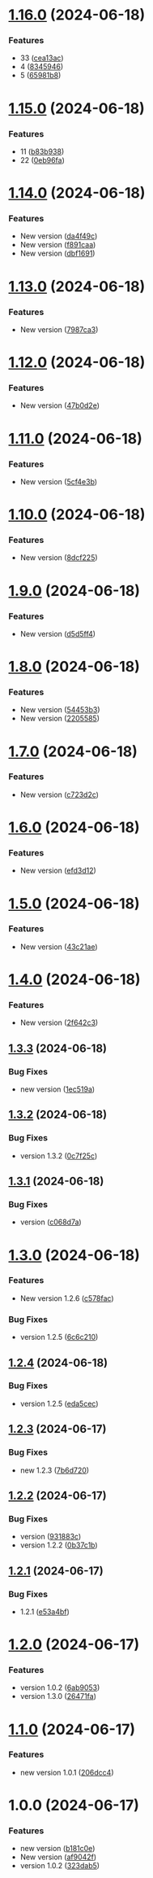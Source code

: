 # [1.16.0](https://github.com/nelson-tests/test-python-api/compare/v1.15.0...v1.16.0) (2024-06-18)


### Features

* 33 ([cea13ac](https://github.com/nelson-tests/test-python-api/commit/cea13accf470dee8afef4a9a40c05987dedf0e01))
* 4 ([8345946](https://github.com/nelson-tests/test-python-api/commit/83459462328c37f5a74845185364478221a79689))
* 5 ([65981b8](https://github.com/nelson-tests/test-python-api/commit/65981b8ed41c1717d4ac4c20760033b08dc7924b))

# [1.15.0](https://github.com/nelson-tests/test-python-api/compare/v1.14.0...v1.15.0) (2024-06-18)


### Features

* 11 ([b83b938](https://github.com/nelson-tests/test-python-api/commit/b83b938a2e1b7065673cf7e0682151267f6935e7))
* 22 ([0eb96fa](https://github.com/nelson-tests/test-python-api/commit/0eb96faa1cb2c0f608c8b3b1757cd2cb6e6cab38))

# [1.14.0](https://github.com/nelson-tests/test-python-api/compare/v1.13.0...v1.14.0) (2024-06-18)


### Features

* New version ([da4f49c](https://github.com/nelson-tests/test-python-api/commit/da4f49c9c427ab7a01ef45d4c893906a16a3b436))
* New version ([f891caa](https://github.com/nelson-tests/test-python-api/commit/f891caaa30afc6351c52c0c0f7100661b4464be9))
* New version ([dbf1691](https://github.com/nelson-tests/test-python-api/commit/dbf169125a241e773138181e1843bb70298db75e))

# [1.13.0](https://github.com/nelson-tests/test-python-api/compare/v1.12.0...v1.13.0) (2024-06-18)


### Features

* New version ([7987ca3](https://github.com/nelson-tests/test-python-api/commit/7987ca36929a7c1254cd6d90f604ee77fd95ae18))

# [1.12.0](https://github.com/nelson-tests/test-python-api/compare/v1.11.0...v1.12.0) (2024-06-18)


### Features

* New version ([47b0d2e](https://github.com/nelson-tests/test-python-api/commit/47b0d2e0c0a473f3dbe348cc8d50c681465cd64c))

# [1.11.0](https://github.com/nelson-tests/test-python-api/compare/v1.10.0...v1.11.0) (2024-06-18)


### Features

* New version ([5cf4e3b](https://github.com/nelson-tests/test-python-api/commit/5cf4e3b5fad61ea045765df84b035349bdc7394e))

# [1.10.0](https://github.com/nelson-tests/test-python-api/compare/v1.9.0...v1.10.0) (2024-06-18)


### Features

* New version ([8dcf225](https://github.com/nelson-tests/test-python-api/commit/8dcf225cd993b8326acd6eefa2d1cc1e52295bd9))

# [1.9.0](https://github.com/nelson-tests/test-python-api/compare/v1.8.0...v1.9.0) (2024-06-18)


### Features

* New version ([d5d5ff4](https://github.com/nelson-tests/test-python-api/commit/d5d5ff4b91d03de2a77d19f95738f5c4a01718e3))

# [1.8.0](https://github.com/nelson-tests/test-python-api/compare/v1.7.0...v1.8.0) (2024-06-18)


### Features

* New version ([54453b3](https://github.com/nelson-tests/test-python-api/commit/54453b3a3f32b62285638a657ab9d6cb198dec46))
* New version ([2205585](https://github.com/nelson-tests/test-python-api/commit/2205585058e602331e36cd666ea1d838bed72086))

# [1.7.0](https://github.com/nelson-tests/test-python-api/compare/v1.6.0...v1.7.0) (2024-06-18)


### Features

* New version ([c723d2c](https://github.com/nelson-tests/test-python-api/commit/c723d2cdae81875f6c0545b14d0b79a666a87cc8))

# [1.6.0](https://github.com/nelson-tests/test-python-api/compare/v1.5.0...v1.6.0) (2024-06-18)


### Features

* New version ([efd3d12](https://github.com/nelson-tests/test-python-api/commit/efd3d12d2bebf36d1707130a116c0e0de55dd2d1))

# [1.5.0](https://github.com/nelson-tests/test-python-api/compare/v1.4.0...v1.5.0) (2024-06-18)


### Features

* New version ([43c21ae](https://github.com/nelson-tests/test-python-api/commit/43c21ae4a778ced2fc627d1e40c76dcf64b81a73))

# [1.4.0](https://github.com/nelson-tests/test-python-api/compare/v1.3.3...v1.4.0) (2024-06-18)


### Features

* New version ([2f642c3](https://github.com/nelson-tests/test-python-api/commit/2f642c373f3f8a149fc4720485a249ff5c3097b8))

## [1.3.3](https://github.com/nelson-tests/test-python-api/compare/v1.3.2...v1.3.3) (2024-06-18)


### Bug Fixes

* new version ([1ec519a](https://github.com/nelson-tests/test-python-api/commit/1ec519aee5c0fd4d7a54d8155fffe7fc3022822d))

## [1.3.2](https://github.com/nelson-tests/test-python-api/compare/v1.3.1...v1.3.2) (2024-06-18)


### Bug Fixes

* version 1.3.2 ([0c7f25c](https://github.com/nelson-tests/test-python-api/commit/0c7f25cdfd74a11ca67621e011b9cea5b2fd8caa))

## [1.3.1](https://github.com/nelson-tests/test-python-api/compare/v1.3.0...v1.3.1) (2024-06-18)


### Bug Fixes

* version ([c068d7a](https://github.com/nelson-tests/test-python-api/commit/c068d7a3fc2ce44a7381024ba44ad5de9a7c7615))

# [1.3.0](https://github.com/nelson-tests/test-python-api/compare/v1.2.5...v1.3.0) (2024-06-18)


### Features

* New version 1.2.6 ([c578fac](https://github.com/nelson-tests/test-python-api/commit/c578fac692e2585240cb00f7b9e70f55a11a67a8))

### Bug Fixes

* version 1.2.5 ([6c6c210](https://github.com/nelson-tests/test-python-api/commit/6c6c21097acf892757e581998769ef54c83082fc))

## [1.2.4](https://github.com/nelson-tests/test-python-api/compare/v1.2.3...v1.2.4) (2024-06-18)


### Bug Fixes

* version 1.2.5 ([eda5cec](https://github.com/nelson-tests/test-python-api/commit/eda5cec5fdce7be8edda392081b0ae157bc2f9e2))

## [1.2.3](https://github.com/nelson-tests/test-python-api/compare/v1.2.2...v1.2.3) (2024-06-17)


### Bug Fixes

* new 1.2.3 ([7b6d720](https://github.com/nelson-tests/test-python-api/commit/7b6d720f3a49b16e609e94662a948e165ef37506))

## [1.2.2](https://github.com/nelson-tests/test-python-api/compare/v1.2.1...v1.2.2) (2024-06-17)


### Bug Fixes

* version ([931883c](https://github.com/nelson-tests/test-python-api/commit/931883ceafc1f991751e4965a114059feb491d14))
* version 1.2.2 ([0b37c1b](https://github.com/nelson-tests/test-python-api/commit/0b37c1bf0575647dc03271ec85d69cb042f5c5d1))

## [1.2.1](https://github.com/nelson-tests/test-python-api/compare/v1.2.0...v1.2.1) (2024-06-17)


### Bug Fixes

* 1.2.1 ([e53a4bf](https://github.com/nelson-tests/test-python-api/commit/e53a4bf1fb707547537b5e3c1152b7758d162432))

# [1.2.0](https://github.com/nelson-tests/test-python-api/compare/v1.1.0...v1.2.0) (2024-06-17)


### Features

* version 1.0.2 ([6ab9053](https://github.com/nelson-tests/test-python-api/commit/6ab9053ba1c8513e6be4f2e19f4a541082eb46f4))
* version 1.3.0 ([26471fa](https://github.com/nelson-tests/test-python-api/commit/26471faae39f15ac69abdbb545177c89a0529beb))

# [1.1.0](https://github.com/nelson-tests/test-python-api/compare/v1.0.0...v1.1.0) (2024-06-17)


### Features

* new version 1.0.1 ([206dcc4](https://github.com/nelson-tests/test-python-api/commit/206dcc475cadcd6a01d4995eb5c1e69cb02dc5f0))

# 1.0.0 (2024-06-17)


### Features

* new version ([b181c0e](https://github.com/nelson-tests/test-python-api/commit/b181c0e14d48d7cd984bdc5e1e4409a4d563b3c4))
* New version ([af9042f](https://github.com/nelson-tests/test-python-api/commit/af9042fb30bc4fbdb279bc351aa2df478da25ad5))
* version 1.0.2 ([323dab5](https://github.com/nelson-tests/test-python-api/commit/323dab5728ebbbe29e52110bacbd63bfb442158e))
